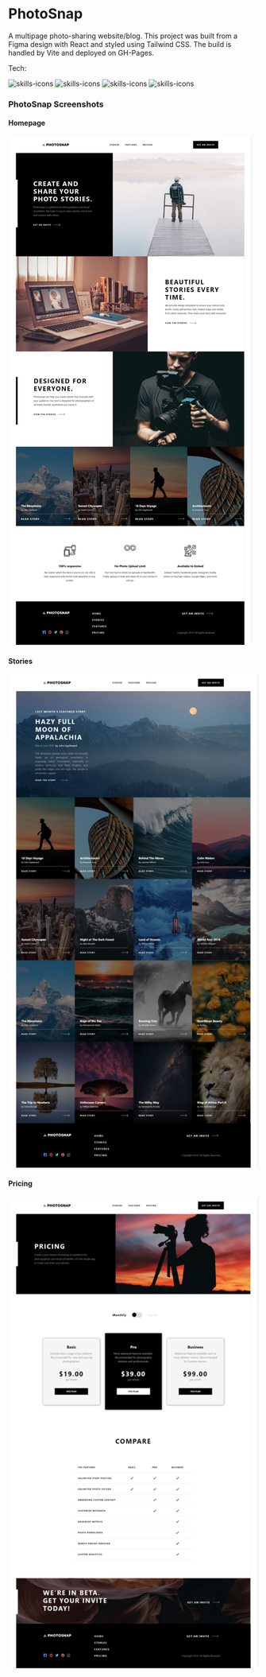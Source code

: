 # PhotoSnap 

A multipage photo-sharing website/blog. This project was built from a Figma design with React and styled using Tailwind CSS. The build is handled by Vite and deployed on GH-Pages.

Tech: 

<img src="https://skillicons.dev/icons?i=react" alt="skills-icons"/> <img src="https://skillicons.dev/icons?i=tailwind" alt="skills-icons"/> <img src="https://skillicons.dev/icons?i=figma" alt="skills-icons"/>
<img src="https://skillicons.dev/icons?i=vite" alt="skills-icons"/>

### PhotoSnap Screenshots

#### Homepage 
<img src="./public/assets/photosnapOne.jpg" alt="trailerview screenshot">

#### Stories 
<img src="./public/assets/photosnapTwo.jpg" alt="trailerview screenshot">

#### Pricing
<img src="./public/assets/photosnapThree.jpg" alt="trailerview screenshot">
